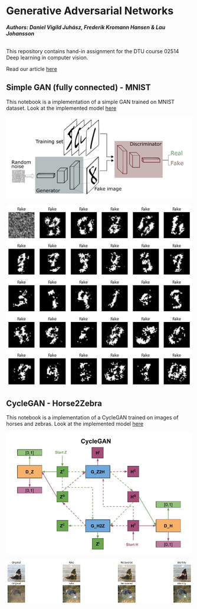 # Generative Adversarial Networks 

***Authors: Daniel Vigild Juhász, Frederik Kromann Hansen & Lau Johansson*** <br /> <br />

This repository contains hand-in assignment for the DTU course 02514 Deep learning in computer vision. 

Read our article [here]() <br />



## Simple GAN (fully connected) - MNIST
This notebook is a implementation of a simple GAN trained on MNIST dataset.
Look at the implemented model [here](https://github.com/LauJohansson/GAN_Horse2Zebra_and_MNIST/blob/master/Simple_GAN_fullyconnected.ipynb)

![alt text](https://raw.githubusercontent.com/LauJohansson/GAN_Horse2Zebra_and_MNIST/master/GAN_conceptual.png?raw=true)

![alt text](https://raw.githubusercontent.com/LauJohansson/GAN_Horse2Zebra_and_MNIST/master/fake_digits_simpleGAN.png?raw=true)




## CycleGAN - Horse2Zebra
This notebook is a implementation of a CycleGAN trained on images of horses and zebras.
Look at the implemented model [here](https://github.com/LauJohansson/GAN_Horse2Zebra_and_MNIST/blob/master/CycleGAN_Horse2Zebra.ipynb)

![alt text](https://raw.githubusercontent.com/LauJohansson/GAN_Horse2Zebra_and_MNIST/master/CycleGAN.jpg?raw=true)

![alt text](https://raw.githubusercontent.com/LauJohansson/GAN_Horse2Zebra_and_MNIST/master/Horses_and_zebras_image.png?raw=true)









